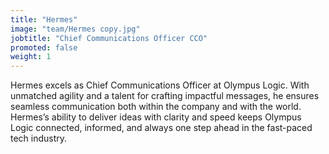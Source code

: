 ```yaml
---
title: "Hermes"
image: "team/Hermes copy.jpg"
jobtitle: "Chief Communications Officer CCO"
promoted: false
weight: 1
---
```


Hermes excels as Chief Communications Officer at Olympus Logic. With unmatched agility and a talent for crafting impactful messages, he ensures seamless communication both within the company and with the world. Hermes’s ability to deliver ideas with clarity and speed keeps Olympus Logic connected, informed, and always one step ahead in the fast-paced tech industry.